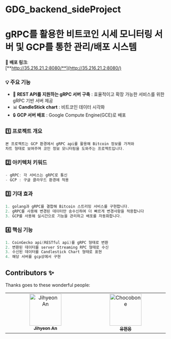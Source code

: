 # GDG_backend_sideProject
# gRPC를 활용한 비트코인 시세 모니터링 서버 및 GCP를 통한 관리/배포 시스템
  
📍 **배포 링크**:  
[**http://35.216.21.2:8080/**](http://35.216.21.2:8080/)

### 💡 주요 기능
- 🧩 **REST API를 지원하는 gRPC 서버 구축** : 효율적이고 확장 가능한 서비스를 위한 gRPC 기반 서버 제공
- 📊 **CandleStick chart** : 비트코인 데이터 시각화
- 🔒 **GCP 서버 배포** : Google Compute Engine(GCE)로 배포 

### 1️⃣ 프로젝트 개요

```go
본 프로젝트는 GCP 환경에서 gRPC api를 활용해 Bitcoin 정보를 가져와
차트 형태로 보여주며 코인 정보 모니터링을 도와주는 프로젝트입니다.
```

### 2️⃣ 아키텍처 키워드

```go
- gRPC: 각 서비스는 gRPC로 통신
- GCP : 구글 클라우드 환경에 적용
```

### 3️⃣ 기대 효과

```go
1. golang과 gRPC를 결합해 Bitcoin 스트리밍 서비스를 구현합니다.
2. gRPC를 사용해 변경된 데이터만 송수신하여 더 빠르게 변경사항을 적용합니다
3. GCP를 사용해 실시간으로 기능을 관리하고 배포를 자동화합니다. 
```

### 4️⃣ 핵심 기능

```go
1. CoinGecko api(RESTful api)를 gRPC 형태로 변환
2. 변환된 데이터를 server Streaming RPC 형태로 수신
3. 수신된 데이터를 Candlestick Chart 형태로 표현
4. 해당 서버를 gcp상에서 구현
```

## Contributors ✨

Thanks goes to these wonderful people:

<!-- ALL-CONTRIBUTORS-LIST:START - Do not remove or modify this section -->
<!-- prettier-ignore-start -->
<!-- markdownlint-disable -->
<table>
  <tbody>
    <tr>
      <td align="center" valign="top" width="14.28%"><a href="https://github.com/jihyeonAnAn"><img src="https://avatars.githubusercontent.com/u/84323575?v=4?s=100" width="100px;" alt="Jihyeon An"/><br /><sub><b>Jihyeon An</b></sub></a><br />
      <td align="center" valign="top" width="14.28%"><a href="https://github.com/Chocobone"><img src="https://avatars.githubusercontent.com/u/73699062?v=4?s=100" width="100px;" alt="Chocobone"/><br /><sub><b>유현웅</b></sub></a><br />
    </tr>
  </tbody>
</table>

<!-- markdownlint-restore -->
<!-- prettier-ignore-end -->

<!-- ALL-CONTRIBUTORS-LIST:END -->
<!-- prettier-ignore-start -->
<!-- markdownlint-disable -->

<!-- markdownlint-restore -->
<!-- prettier-ignore-end -->

<!-- ALL-CONTRIBUTORS-LIST:END -->
